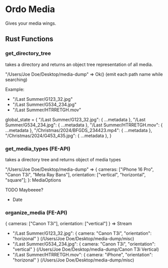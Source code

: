# Ordo Media

Gives your media wings.

## Rust Functions

### get_directory_tree

takes a directory and returns an object tree representation of all media.

"/Users/Joe Doe/Desktop/media-dump" => Ok()
(emit each path name while searching)

Example:

- "/Last Summer/G123_32.jpg"
- "/Last Summer/G534_234.jpg"
- "/Last Summer/HTRRETGH.mov"

global_state = {
"/Last Summer/G123_32.jpg": { ...metadata },
"/Last Summer/G534_234.jpg": { ...metadata },
"/Last Summer/HTRRETGH.mov": { ...metadata },
"/Christmas/2024/BFGDS_234423.mp4": { ...metadata },
"/Christmas/2024/G453_435.jpg": { ...metadata },
}

### get_media_types (FE-API)

takes a directory tree and returns object of media types

"/Users/Joe Doe/Desktop/media-dump" => {
cameras: ["iPhone 16 Pro", "Canon T3i", "Meta Ray Bans"],
orientation: ["vertical", "horizontal", "square"];
}: MediaOptions

TODO Maybeeee?

- Date

### organize_media (FE-API)

{
cameras: ["Canon T3i"],
orientation: ["vertical"]
} => Stream

- "/Last Summer/G123_32.jpg": { camera: "Canon T3i", "orientation": "horizonal" } (/Users/Joe Doe/Desktop/media-dump/misc)
- "/Last Summer/G534_234.jpg": { camera: "Canon T3i", "orientation": "vertical" } (/Users/Joe Doe/Desktop/media-dump/Canon T3i Vertical)
- "/Last Summer/HTRRETGH.mov": { camera: "iPhone", "orientation": "horizonal" } (/Users/Joe Doe/Desktop/media-dump/misc)
